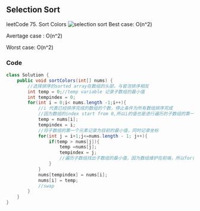 ## Selection Sort
leetCode 75. Sort Colors
![selection sort](https://github.com/liu2su/leetcode/assets/96462566/796c75a8-d545-4899-b885-e6f5be713d4a)
Best case: O(n^2)

Avertage case : O(n^2)

Worst case: O(n^2)

### Code
```java
class Solution {
    public void sortColors(int[] nums) {
        //选择排序的sorted array在数组的头部，与冒泡排序相反
        int temp = 0;//temp variable 记录子数组的最小值
        int tempindex = 0;
        for(int i = 0;i< nums.length -1;i++){
            //i 代表已经排序完成的数组的个数，停止条件为所有数组排序完成
            //因为数组的index start from 0,所以i的值也是进行遍历的子数组的第一个元素坐标
            temp = nums[i];
            tempindex = i;
            //将子数组的第一个元素记录为目前的最小值，同时记录坐标
            for(int j = i+1;j<=nums.length - 1; j++){
                if(temp > nums[j]){
                    temp =nums[j];
                    tempindex = j;
                    //遍历子数组找出子数组的最小值，因为数组维护在前端，所以for循环起始位置为子数组第一个元素（+1也可）停止位置为子数组最后一个元素遍历完成。
                }
            }
            nums[tempindex] = nums[i];
            nums[i] = temp;
            //swap
        }
    }
}
```
